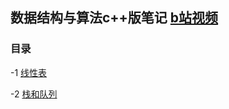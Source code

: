 ## 数据结构与算法c++版笔记 [b站视频](https://www.bilibili.com/video/BV1nJ411V7bd?p=29)

### <span id="ch0">目录</span>

-1 [线性表](线性表.md)

-2 [栈和队列](栈和队列.md)

